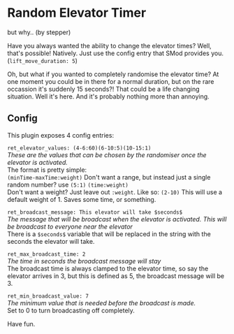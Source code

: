 # Random Elevator Timer
but why.. (by stepper)

Have you always wanted the ability to change the elevator times? Well, that's possible! Natively. 
Just use the config entry that SMod provides you. (`lift_move_duration: 5`)

Oh, but what if you wanted to completely randomise the elevator time? 
At one moment you could be in there for a normal duration, but on the rare occassion it's suddenly 15 seconds?! 
That could be a life changing situation. Well it's here. And it's probably nothing more than annoying.

## Config

This plugin exposes 4 config entries:

`ret_elevator_values: (4-6:60)(6-10:5)(10-15:1)`  
_These are the values that can be chosen by the randomiser once the elevator is activated._   
The format is pretty simple:  
`(minTime-maxTime:weight)` 
Don't want a range, but instead just a single random number? use `(5:1)` `(time:weight)`  
Don't want a weight? Just leave out `:weight`. Like so: `(2-10)` This will use a default weight of 1. Saves some time, or something.

`ret_broadcast_message: This elevator will take $seconds$`  
_The message that will be broadcast when the elevator is activated. This will be broadcast to everyone near the elevator_  
There is a `$seconds$` variable that will be replaced in the string with the seconds the elevator will take.

`ret_max_broadcast_time: 2`  
_The time in seconds the broadcast message will stay_  
The broadcast time is always clamped to the elevator time, so say the elevator arrives in 3, but this is defined as 5, the broadcast message will be 3.

`ret_min_broadcast_value: 7`  
_The minimum value that is needed before the broadcast is made._  
Set to 0 to turn broadcasting off completely.

Have fun.
